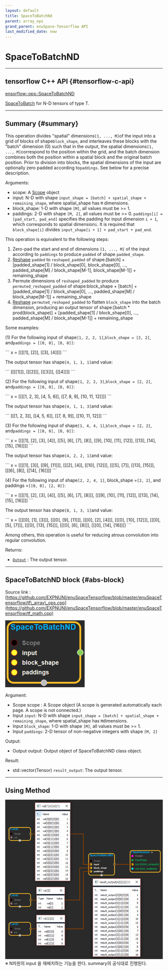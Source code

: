 ```yaml
--- 
layout: default 
title: SpaceToBatchNd 
parent: array_ops 
grand_parent: enuSpace-Tensorflow API 
last_modified_date: now 
--- 
```


# SpaceToBatchND

---

## tensorflow C++ API {#tensorflow-c-api}

[ensorflow::ops::SpaceToBatchND](https://www.tensorflow.org/api_docs/cc/class/tensorflow/ops/space-to-batch-n-d.html)

[SpaceToBatch](https://www.tensorflow.org/api_docs/cc/class/tensorflow/ops/space-to-batch.html#classtensorflow_1_1ops_1_1_space_to_batch) for N-D tensors of type T.

---

## Summary {#summary}

This operation divides "spatial" dimensions`[1, ..., M]`of the input into a grid of blocks of shape`block_shape`, and interleaves these blocks with the "batch" dimension \(0\) such that in the output, the spatial dimensions`[1, ..., M]`correspond to the position within the grid, and the batch dimension combines both the position within a spatial block and the original batch position. Prior to division into blocks, the spatial dimensions of the input are optionally zero padded according to`paddings`. See below for a precise description.

Arguments:

* scope: A [Scope](https://www.tensorflow.org/versions/r1.4/api_docs/cc/class/tensorflow/scope.html#classtensorflow_1_1_scope) object
* input: N-D with shape `input_shape = [batch] + spatial_shape + remaining_shape`, where spatial\_shape has `M` dimensions.
* block\_shape: 1-D with shape `[M]`, all values must be &gt;= 1.
* paddings: 2-D with shape `[M, 2]`, all values must be &gt;= 0. `paddings[i] = [pad_start, pad_end]` specifies the padding for input dimension `i + 1`, which corresponds to spatial dimension`i`. It is required that `block_shape[i]` divides `input_shape[i + 1] + pad_start + pad_end`.

This operation is equivalent to the following steps:

1. Zero-pad the start and end of dimensions `[1, ..., M]` of the input according to `paddings` to produce `padded` of shape `padded_shape`.
2. [Reshape](https://www.tensorflow.org/versions/r1.4/api_docs/cc/class/tensorflow/ops/reshape.html#classtensorflow_1_1ops_1_1_reshape) `padded` to `reshaped_padded` of shape:\[batch\] + \[padded\_shape\[1\] / block\_shape\[0\], block\_shape\[0\], ..., padded\_shape\[M\] / block\_shape\[M-1\], block\_shape\[M-1\]\] + remaining\_shape
3. Permute dimensions of `reshaped_padded` to produce `permuted_reshaped_padded` of shape:block\_shape + \[batch\] + \[padded\_shape\[1\] / block\_shape\[0\], ..., padded\_shape\[M\] / block\_shape\[M-1\]\] + remaining\_shape
4. [Reshape](https://www.tensorflow.org/versions/r1.4/api_docs/cc/class/tensorflow/ops/reshape.html#classtensorflow_1_1ops_1_1_reshape) `permuted_reshaped_padded` to flatten `block_shape` into the batch dimension, producing an output tensor of shape:\[batch \* prod\(block\_shape\)\] + \[padded\_shape\[1\] / block\_shape\[0\], ..., padded\_shape\[M\] / block\_shape\[M-1\]\] + remaining\_shape

Some examples:

\(1\) For the following input of shape`[1, 2, 2, 1]`,`block_shape = [2, 2]`, and`paddings = [[0, 0], [0, 0]]`:

\`\`\` x = \[\[\[\[1\], \[2\]\], \[\[3\], \[4\]\]\]\] \`\`\`

The output tensor has shape`[4, 1, 1, 1]`and value:

\`\`\` \[\[\[\[1\]\]\], \[\[\[2\]\]\], \[\[\[3\]\]\], \[\[\[4\]\]\]\] \`\`\`

\(2\) For the following input of shape`[1, 2, 2, 3]`,`block_shape = [2, 2]`, and`paddings = [[0, 0], [0, 0]]`:

\`\`\` x = \[\[\[\[1, 2, 3\], \[4, 5, 6\]\], \[\[7, 8, 9\], \[10, 11, 12\]\]\]\] \`\`\`

The output tensor has shape`[4, 1, 1, 3]`and value:

\`\`\` \[\[\[1, 2, 3\]\], \[\[4, 5, 6\]\], \[\[7, 8, 9\]\], \[\[10, 11, 12\]\]\] \`\`\`

\(3\) For the following input of shape`[1, 4, 4, 1]`,`block_shape = [2, 2]`, and`paddings = [[0, 0], [0, 0]]`:

\`\`\` x = \[\[\[\[1\], \[2\], \[3\], \[4\]\], \[\[5\], \[6\], \[7\], \[8\]\], \[\[9\], \[10\], \[11\], \[12\]\], \[\[13\], \[14\], \[15\], \[16\]\]\]\] \`\`\`

The output tensor has shape`[4, 2, 2, 1]`and value:

\`\`\` x = \[\[\[\[1\], \[3\]\], \[\[9\], \[11\]\]\], \[\[\[2\], \[4\]\], \[\[10\], \[12\]\]\], \[\[\[5\], \[7\]\], \[\[13\], \[15\]\]\], \[\[\[6\], \[8\]\], \[\[14\], \[16\]\]\]\] \`\`\`

\(4\) For the following input of shape`[2, 2, 4, 1]`, block\_shape =`[2, 2]`, and paddings =`[[0, 0], [2, 0]]`:

\`\`\` x = \[\[\[\[1\], \[2\], \[3\], \[4\]\], \[\[5\], \[6\], \[7\], \[8\]\]\], \[\[\[9\], \[10\], \[11\], \[12\]\], \[\[13\], \[14\], \[15\], \[16\]\]\]\] \`\`\`

The output tensor has shape`[8, 1, 3, 1]`and value:

\`\`\` x = \[\[\[\[0\], \[1\], \[3\]\]\], \[\[\[0\], \[9\], \[11\]\]\], \[\[\[0\], \[2\], \[4\]\]\], \[\[\[0\], \[10\], \[12\]\]\], \[\[\[0\], \[5\], \[7\]\]\], \[\[\[0\], \[13\], \[15\]\]\], \[\[\[0\], \[6\], \[8\]\]\], \[\[\[0\], \[14\], \[16\]\]\]\] \`\`\`

Among others, this operation is useful for reducing atrous convolution into regular convolution.

Returns:

* [`Output`](https://www.tensorflow.org/versions/r1.4/api_docs/cc/class/tensorflow/output.html#classtensorflow_1_1_output) : The output tensor.

---

## SpaceToBatchND block {#abs-block}

Source link :[https://github.com/EXPNUNI/enuSpaceTensorflow/blob/master/enuSpaceTensorflow/tf\_array\_ops.cpp](https://github.com/EXPNUNI/enuSpaceTensorflow/blob/master/enuSpaceTensorflow/tf_math.cpp)

![](../assets/array_ops/spacetobatchnd1.png)

Argument:

* Scope scope : A Scope object \(A scope is generated automatically each page. A scope is not connected.\)
* Input `input`: N-D with shape `input_shape = [batch] + spatial_shape + remaining_shape`, where spatial\_shape has `M`dimensions.
* Input `block_shape`: 1-D with shape `[M]`, all values must be &gt;= 1.
* Input `paddings`: 2-D tensor of non-negative integers with shape `[M, 2]` 

Output:

* Output output: Output object of SpaceToBatchND class object.

Result:

* std::vector\(Tensor\) `result_output`: The output tensor.

---

## Using Method

![](../assets/array_ops/spacetobatchnd2.png)  
※ N차원의 input 을 재배치하는 기능을 한다. summary의 공식대로 진행된다.

